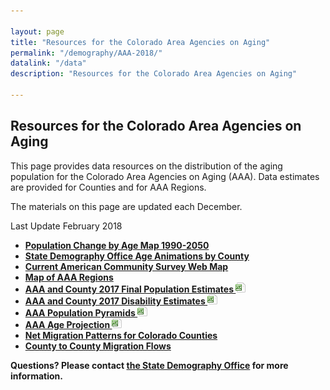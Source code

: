 ```yaml
---

layout: page
title: "Resources for the Colorado Area Agencies on Aging"
permalink: "/demography/AAA-2018/"
datalink: "/data"
description: "Resources for the Colorado Area Agencies on Aging"

---
```


## Resources for the Colorado Area Agencies on Aging

This page provides data resources on the distribution of the aging population for the Colorado Area Agencies on Aging (AAA).  Data estimates are provided for Counties and for AAA Regions.

The materials on this page are updated each December.   

Last Update February 2018


* **[Population Change by Age Map 1990-2050](https://coloradodemography.github.io/AgeMap/)**
* **[State Demography Office Age Animations by County](https://demography.dola.colorado.gov/Age-Animation-Bars/)**
* **[Current American Community Survey Web Map](https://coloradodemography.github.io/CensusAPI_Map_2017/?lat=39&lng=-104.8&z=9&s=50&v=mhi&sn=jenks&cs=mh1&cl=7)**
* **[Map of AAA Regions](https://www.colorado.gov/pacific/sites/default/files/AAA%20Map.pdf)**
* **[AAA and County 2017 Final Population Estimates  ![xls](/images/page_white_excel.png 'download xls file')](https://drive.google.com/uc?export=download&id=1xCkF_0vzTLIXIQxVHMgJK_3xHtCnac3L)**
* **[AAA and County 2017 Disability Estimates  ![xls](/images/page_white_excel.png 'download xls file')](https://drive.google.com/uc?export=download&id=1uT9DNwT49mIUggGYFJ4PJkI7oFS-K2UI)**
* **[AAA Population Pyramids ![xls](/images/page_white_excel.png 'download xls file')](https://drive.google.com/uc?export=download&id=1IS_N7NxTvDJ59kmUpI1Xh112QYUYuNaY)**
* **[AAA Age Projection ![xls](/images/page_white_excel.png 'download xls file')](https://drive.google.com/uc?export=download&id=1a-T0n4OKG0PJ5g0t-Vkh0nbw2_0iBaSX)**
* **[Net Migration Patterns for Colorado Counties](https://gis.dola.colorado.gov/apps/demographic_dashboard/)**
* **[County to County Migration Flows](https://www.census.gov/topics/population/migration/guidance/county-to-county-migration-flows.html)**



**Questions? Please contact [the State Demography Office](mailto:adam.bickford@state.co.us) for more information.** 
